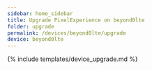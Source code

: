 ```yaml
---
sidebar: home_sidebar
title: Upgrade PixelExperience on beyond0lte
folder: upgrade
permalink: /devices/beyond0lte/upgrade
device: beyond0lte
---
```

{% include templates/device_upgrade.md %}

